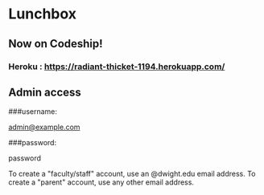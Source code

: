 # Lunchbox
## Now on Codeship! 
### Heroku : https://radiant-thicket-1194.herokuapp.com/



## Admin access 

###username: 

admin@example.com

###password: 

password 


To create a "faculty/staff" account, use an @dwight.edu email address. 
To create a "parent" account, use any other email address. 